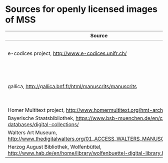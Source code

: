 # Sources for openly licensed images of MSS #


| Source | Images | License | Downloads |  API |  
|  ------	| ------	| ------	| ------	| ------	|  
| e-codices project, <http://www.e-codices.unifr.ch/> | jpgs at maximum resolution of 5Mb, see <http://www.e-codices.unifr.ch/en/info/imaging>  |   CC-BY-NC, see <http://www.e-codices.unifr.ch/en/info/terms> |  no direct means of downloading images? | none? |
| gallica, <http://gallica.bnf.fr/html/manuscrits/manuscrits>  | PDF of entire manuscripts created from source images at a minimum of 300 dpi, <http://gallica.bnf.fr/html/und/comment-les-documents-sont-ils-numerises>  | In accordance with French Law n°78-753, public-domain material is freely available with attribution to the original source.   <http://gallica.bnf.fr/html/und/conditions-use-gallicas-contents> |  single pdf per manuscript | <http://data.bnf.fr/semanticweb#Ancre2> |
| Homer Multitext project, <http://www.homermultitext.org/hmt-archive.html> | ? |   ? | 
| Bayerische Staatsbibliothek, <https://www.bsb-muenchen.de/en/catalogues-databases/digital-collections/> | ? |   ? |  
| Walters Art Museum, <http://www.thedigitalwalters.org/01_ACCESS_WALTERS_MANUSCRIPTS.html> | ? |   ? |  
| Herzog August Bibliothek, Wolfenbüttel, <http://www.hab.de/en/home/library/wolfenbuettel-digital-library.html> | ? |   ? |  




